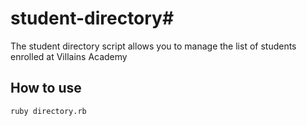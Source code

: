 # student-directory#

The student directory script allows you to manage the list of students enrolled at Villains Academy

## How to use ##

```shell
ruby directory.rb
```
